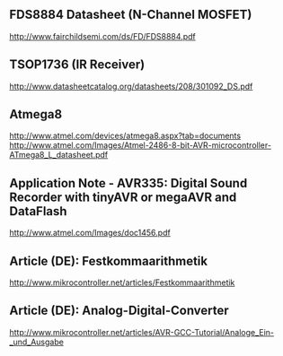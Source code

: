 FDS8884 Datasheet (N-Channel MOSFET)
------
http://www.fairchildsemi.com/ds/FD/FDS8884.pdf

TSOP1736 (IR Receiver)
------
http://www.datasheetcatalog.org/datasheets/208/301092_DS.pdf

Atmega8
------
http://www.atmel.com/devices/atmega8.aspx?tab=documents
http://www.atmel.com/Images/Atmel-2486-8-bit-AVR-microcontroller-ATmega8_L_datasheet.pdf

Application Note - AVR335: Digital Sound Recorder with tinyAVR or megaAVR and DataFlash 
------
http://www.atmel.com/Images/doc1456.pdf

Article (DE): Festkommaarithmetik
------
http://www.mikrocontroller.net/articles/Festkommaarithmetik

Article (DE): Analog-Digital-Converter
------
http://www.mikrocontroller.net/articles/AVR-GCC-Tutorial/Analoge_Ein-_und_Ausgabe

